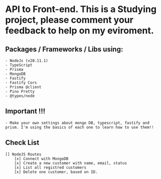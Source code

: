 # API to Front-end. This is a Studying project, please comment your feedback to help on my eviroment.

## Packages / Frameworks / Libs using:
    - NodeJs (v20.11.1)
    - TypeScript
    - Prisma
    - MongoDB
    - Fastify
    - Fastify Cors
    - Prisma @client
    - Pino Pretty
    - @types/node

## Important !!!
    - Make your own settings about mongo DB, typescript, fastify and prism. I'm using the basics of each one to learn how to use them!!

## Check List
    [] NodeJS Routes
        [x] Connect with MongoDB
        [x] Create a new customer with name, email, status
        [x] List all registred customers
        [x] Delete one customer, based on ID.
